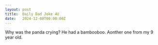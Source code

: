 ```yaml
---
layout: post
title:  Daily Dad Joke 4U
date:   2024-12-08T00:00:00Z
---
```

Why was the panda crying? He had a bambooboo. Aonther one from my 9 year old.
